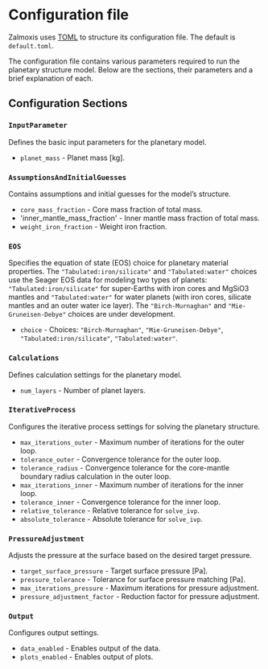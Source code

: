 # Configuration file

Zalmoxis uses [TOML](https://toml.io/en/) to structure its configuration file. The default is `default.toml`.

The configuration file contains various parameters required to run the planetary structure model. Below are the sections, their parameters and a brief explanation of each. 

## Configuration Sections

### `InputParameter`  
Defines the basic input parameters for the planetary model.  

- `planet_mass` - Planet mass [kg].

### `AssumptionsAndInitialGuesses`
Contains assumptions and initial guesses for the model’s structure.  

- `core_mass_fraction` - Core mass fraction of total mass.
- 'inner_mantle_mass_fraction' - Inner mantle mass fraction of total mass.
- `weight_iron_fraction` - Weight iron fraction.

### `EOS`  
Specifies the equation of state (EOS) choice for planetary material properties. The `"Tabulated:iron/silicate"` and `"Tabulated:water"` choices use the Seager EOS data for modeling two types of planets: `"Tabulated:iron/silicate"` for super-Earths with iron cores and MgSiO3 mantles and `"Tabulated:water"` for water planets (with iron cores, silicate mantles and an outer water ice layer). The `"Birch-Murnaghan"` and `"Mie-Gruneisen-Debye"` choices are under development.

- `choice` - Choices: `"Birch-Murnaghan"`, `"Mie-Gruneisen-Debye"`, `"Tabulated:iron/silicate"`, `"Tabulated:water"`.

### `Calculations`
Defines calculation settings for the planetary model.  

- `num_layers` - Number of planet layers.

### `IterativeProcess`
Configures the iterative process settings for solving the planetary structure.  

- `max_iterations_outer` - Maximum number of iterations for the outer loop.
- `tolerance_outer` - Convergence tolerance for the outer loop.
- `tolerance_radius` - Convergence tolerance for the core-mantle boundary radius calculation in the outer loop.
- `max_iterations_inner` - Maximum number of iterations for the inner loop.
- `tolerance_inner` - Convergence tolerance for the inner loop.
- `relative_tolerance` - Relative tolerance for `solve_ivp`.
- `absolute_tolerance` - Absolute tolerance for `solve_ivp`.

### `PressureAdjustment` 
Adjusts the pressure at the surface based on the desired target pressure.  

- `target_surface_pressure` - Target surface pressure [Pa].
- `pressure_tolerance` - Tolerance for surface pressure matching [Pa].
- `max_iterations_pressure` - Maximum iterations for pressure adjustment.
- `pressure_adjustment_factor` - Reduction factor for pressure adjustment.

### `Output` 
Configures output settings.  

- `data_enabled` - Enables output of the data. 
- `plots_enabled` - Enables output of plots.